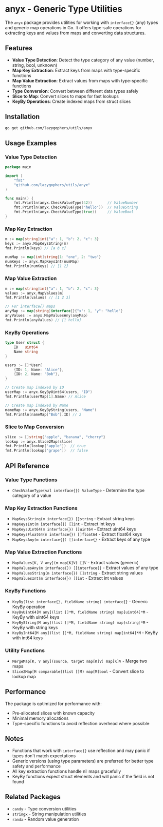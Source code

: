 # anyx - Generic Type Utilities

The `anyx` package provides utilities for working with `interface{}` (any) types and generic map operations in Go. It offers type-safe operations for extracting keys and values from maps and converting data structures.

## Features

- **Value Type Detection**: Detect the type category of any value (number, string, bool, unknown)
- **Map Key Extraction**: Extract keys from maps with type-specific functions
- **Map Value Extraction**: Extract values from maps with type-specific functions
- **Type Conversion**: Convert between different data types safely
- **Slice to Map**: Convert slices to maps for fast lookups
- **KeyBy Operations**: Create indexed maps from struct slices

## Installation

```bash
go get github.com/lazygophers/utils/anyx
```

## Usage Examples

### Value Type Detection

```go
package main

import (
    "fmt"
    "github.com/lazygophers/utils/anyx"
)

func main() {
    fmt.Println(anyx.CheckValueType(42))       // ValueNumber
    fmt.Println(anyx.CheckValueType("hello"))  // ValueString
    fmt.Println(anyx.CheckValueType(true))     // ValueBool
}
```

### Map Key Extraction

```go
m := map[string]int{"a": 1, "b": 2, "c": 3}
keys := anyx.MapKeysString(m)
fmt.Println(keys) // [a b c]

numMap := map[int]string{1: "one", 2: "two"}
numKeys := anyx.MapKeysInt(numMap)
fmt.Println(numKeys) // [1 2]
```

### Map Value Extraction

```go
m := map[string]int{"a": 1, "b": 2, "c": 3}
values := anyx.MapValues(m)
fmt.Println(values) // [1 2 3]

// For interface{} maps
anyMap := map[string]interface{}{"x": 1, "y": "hello"}
anyValues := anyx.MapValuesAny(anyMap)
fmt.Println(anyValues) // [1 hello]
```

### KeyBy Operations

```go
type User struct {
    ID   uint64
    Name string
}

users := []*User{
    {ID: 1, Name: "Alice"},
    {ID: 2, Name: "Bob"},
}

// Create map indexed by ID
userMap := anyx.KeyByUint64(users, "ID")
fmt.Println(userMap[1].Name) // Alice

// Create map indexed by Name
nameMap := anyx.KeyByString(users, "Name")
fmt.Println(nameMap["Bob"].ID) // 2
```

### Slice to Map Conversion

```go
slice := []string{"apple", "banana", "cherry"}
lookup := anyx.Slice2Map(slice)
fmt.Println(lookup["apple"])  // true
fmt.Println(lookup["grape"])  // false
```

## API Reference

### Value Type Functions

- `CheckValueType(val interface{}) ValueType` - Determine the type category of a value

### Map Key Extraction Functions

- `MapKeysString(m interface{}) []string` - Extract string keys
- `MapKeysInt(m interface{}) []int` - Extract int keys
- `MapKeysUint64(m interface{}) []uint64` - Extract uint64 keys
- `MapKeysFloat64(m interface{}) []float64` - Extract float64 keys
- `MapKeysAny(m interface{}) []interface{}` - Extract keys of any type

### Map Value Extraction Functions

- `MapValues[K, V any](m map[K]V) []V` - Extract values (generic)
- `MapValuesAny(m interface{}) []interface{}` - Extract values of any type
- `MapValuesString(m interface{}) []string` - Extract string values
- `MapValuesInt(m interface{}) []int` - Extract int values

### KeyBy Functions

- `KeyBy(list interface{}, fieldName string) interface{}` - Generic KeyBy operation
- `KeyByUint64[M any](list []*M, fieldName string) map[uint64]*M` - KeyBy with uint64 keys
- `KeyByString[M any](list []*M, fieldName string) map[string]*M` - KeyBy with string keys
- `KeyByInt64[M any](list []*M, fieldName string) map[int64]*M` - KeyBy with int64 keys

### Utility Functions

- `MergeMap[K, V any](source, target map[K]V) map[K]V` - Merge two maps
- `Slice2Map[M comparable](list []M) map[M]bool` - Convert slice to lookup map

## Performance

The package is optimized for performance with:
- Pre-allocated slices with known capacity
- Minimal memory allocations
- Type-specific functions to avoid reflection overhead where possible

## Notes

- Functions that work with `interface{}` use reflection and may panic if types don't match expectations
- Generic versions (using type parameters) are preferred for better type safety and performance
- All key extraction functions handle nil maps gracefully
- KeyBy functions expect struct elements and will panic if the field is not found

## Related Packages

- `candy` - Type conversion utilities
- `stringx` - String manipulation utilities
- `randx` - Random value generation